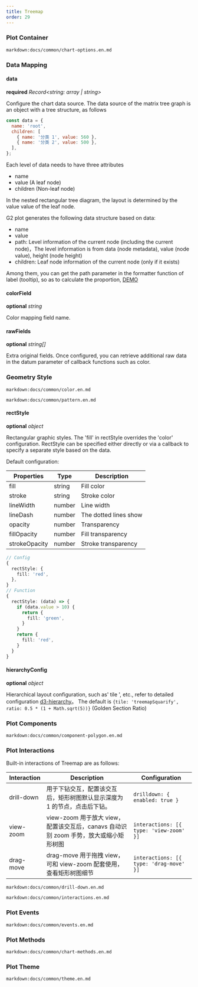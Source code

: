 ```yaml
---
title: Treemap
order: 29
---
```


### Plot Container

`markdown:docs/common/chart-options.en.md`

### Data Mapping

#### data

<description>**required** _Record<string: array | string>_</description>

Configure the chart data source. The data source of the matrix tree graph is an object with a tree structure, as follows

```javascript
const data = {
  name: 'root',
  children: [
    { name: '分类 1', value: 560 },
    { name: '分类 2', value: 500 },
  ],
};
```

Each level of data needs to have three attributes

- name
- value (A leaf node)
- children (Non-leaf node)

In the nested rectangular tree diagram, the layout is determined by the value value of the leaf node.

G2 plot generates the following data structure based on data:

- name
- value
- path: Level information of the current node (including the current node)，The level information is from data (node metadata), value (node value), height (node height)
- children: Leaf node information of the current node (only if it exists)

Among them, you can get the path parameter in the formatter function of label (tooltip), so as to calculate the proportion, [DEMO](/en/examples/more-plots/treemap#treemap-nest)

#### colorField

<description>**optional** _string_</description>

Color mapping field name.

#### rawFields

<description>**optional** _string[]_</description>

Extra original fields. Once configured, you can retrieve additional raw data in the datum parameter of callback functions such as color.
### Geometry Style

`markdown:docs/common/color.en.md`

`markdown:docs/common/pattern.en.md`

#### rectStyle

<description>**optional** _object_</description>

Rectangular graphic styles. The 'fill' in rectStyle overrides the 'color' configuration. RectStyle can be specified either directly or via a callback to specify a separate style based on the data.

Default configuration:

| Properties    | Type   | Description           |
| ------------- | ------ | --------------------- |
| fill          | string | Fill color            |
| stroke        | string | Stroke color          |
| lineWidth     | number | Line width            |
| lineDash      | number | The dotted lines show |
| opacity       | number | Transparency          |
| fillOpacity   | number | Fill transparency     |
| strokeOpacity | number | Stroke transparency   |

```ts
// Config
{
  rectStyle: {
    fill: 'red',
  },
}
// Function
{
  rectStyle: (data) => {
    if (data.value > 10) {
      return {
        fill: 'green',
      }
    }
    return {
      fill: 'red',
    }
  }
}
```

#### hierarchyConfig

<description>**optional** _object_</description>

Hierarchical layout configuration, such as' tile ', etc., refer to detailed configuration [d3-hierarchy](https://github.com/d3/d3-hierarchy#treemap)。
The default is `{tile: 'treemapSquarify', ratio: 0.5 * (1 + Math.sqrt(5))}` (Golden Section Ratio)

### Plot Components

`markdown:docs/common/component-polygon.en.md`

### Plot Interactions

Built-in interactions of Treemap are as follows:

| Interaction        | Description                                                                          | Configuration                                                                         |
| ------------------ | ------------------------------------------------------------------------------------ | ------------------------------------------------------------------------------------- |
| drill-down | 用于下钻交互，配置该交互后，矩形树图默认显示深度为 1 的节点，点击后下钻。            | `drilldown: { enabled: true }` |
| view-zoom          | view-zoom 用于放大 view，配置该交互后，canavs 自动识别 zoom 手势，放大或缩小矩形树图 | `interactions: [{ type: 'view-zoom' }]`                                               |
| drag-move          | drag-move 用于拖拽 view，可和 view-zoom 配套使用，查看矩形树图细节                   | `interactions: [{ type: 'drag-move' }]`                                               |

`markdown:docs/common/drill-down.en.md`

`markdown:docs/common/interactions.en.md`

### Plot Events

`markdown:docs/common/events.en.md`

### Plot Methods

`markdown:docs/common/chart-methods.en.md`

### Plot Theme

`markdown:docs/common/theme.en.md`
